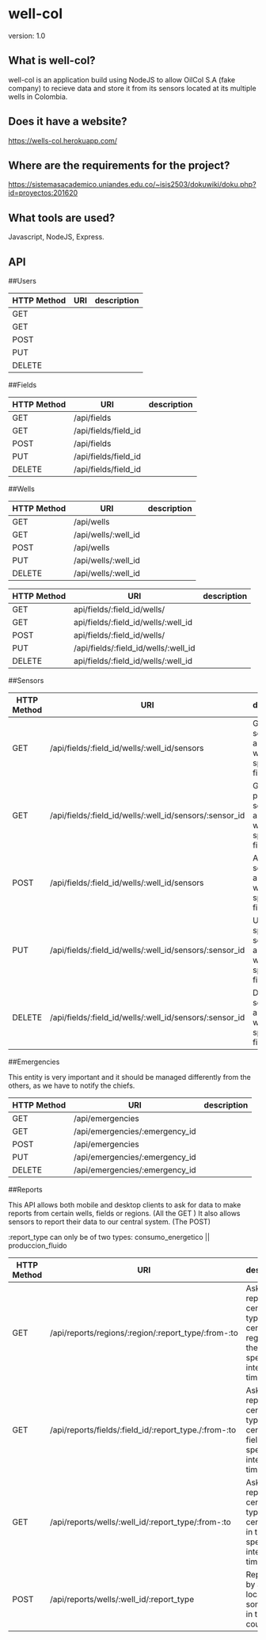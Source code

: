 well-col
========

version: 1.0

What is well-col?
------------------
well-col is an application build using NodeJS to allow OilCol S.A (fake company) to recieve data and store it from 
its sensors located at its multiple wells in Colombia.

Does it have a website?
------------------------
https://wells-col.herokuapp.com/


Where are the requirements for the project?
-------------------------------
https://sistemasacademico.uniandes.edu.co/~isis2503/dokuwiki/doku.php?id=proyectos:201620

What tools are used?
---------------------
Javascript, NodeJS, Express.

API
---------------------



##Users

|HTTP Method   |  URI |  description |
|---|---|---|
| GET |  |   |
| GET |   |   |
| POST  |   |   |
| PUT  |   |   |
| DELETE  |   |   |

##Fields

|HTTP Method   |  URI |  description |
|---|---|---|
| GET | /api/fields  |   |
| GET | /api/fields/field_id  |   |
| POST  | /api/fields  |   |
| PUT  | /api/fields/field_id  |   |
| DELETE  |  /api/fields/field_id |   |

##Wells

|HTTP Method   |  URI |  description |
|---|---|---|
| GET |/api/wells  |   |
| GET |/api/wells/:well_id   |   |
| POST  |/api/wells   |   |
| PUT  |/api/wells/:well_id   |   |
| DELETE  |/api/wells/:well_id   |   |

|HTTP Method   |  URI |  description |
|---|---|---|
| GET |api/fields/:field_id/wells/|   |
| GET |api/fields/:field_id/wells/:well_id | |
| POST  |api/fields/:field_id/wells/   |   |
| PUT  |/api/fields/:field_id/wells/:well_id   |   |
| DELETE  |api/fields/:field_id/wells/:well_id   |   |

##Sensors

|HTTP Method   |  URI |  description |
|---|---|---|
| GET |  /api/fields/:field_id/wells/:well_id/sensors | Gets all the sensors of an specific well in an specific field  |
| GET |  /api/fields/:field_id/wells/:well_id/sensors/:sensor_id |Gets a particular sensor of an specific well in an specific field   |
| POST  | /api/fields/:field_id/wells/:well_id/sensors  | Adds a sensor to an specific well in an specific field  |
| PUT  |  /api/fields/:field_id/wells/:well_id/sensors/:sensor_id | Updates an specific sensor of an specific well in an specific field  |
| DELETE  | /api/fields/:field_id/wells/:well_id/sensors/:sensor_id | Deletes a sensor of an specific well in an specific field  |

##Emergencies

This entity is very important and it should be managed differently from the others, as we have to notify the chiefs.

|HTTP Method   |  URI |  description |
|---|---|---|
| GET |  /api/emergencies |   |
| GET |  /api/emergencies/:emergency_id |   |
| POST  | /api/emergencies  |   |
| PUT  |  /api/emergencies/:emergency_id |   |
| DELETE  |  /api/emergencies/:emergency_id |   |



##Reports

This API allows both mobile and desktop clients to ask for data to make reports from certain wells, fields or regions. (All the GET )
It also allows sensors to report their data to our central system. (The POST)

:report_type can only be of two types: consumo_energetico || produccion_fluido


|HTTP Method   |  URI |  description |
|---|---|---|
| GET  |  /api/reports/regions/:region/:report_type/:from-:to | Asks for a report of a certain type from certain region in the specified interval of time   |
| GET  |  /api/reports/fields/:field_id/:report_type./:from-:to  | Asks for a report of a certain type from certain field in the specified interval of time  |
| GET  |  /api/reports/wells/:well_id/:report_type/:from-:to |  Asks for a report of a certain type from certain well in the specified interval of time |
| POST  | /api/reports/wells/:well_id/:report_type  |  Report sent by a sensor located somewhere in the country |


